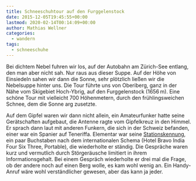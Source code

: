 ```yaml
---
title: Schneeschuhtour auf den Furggelenstock
date: 2015-12-05T19:45:55+00:00
lastmod: 2020-02-14T00:14:09+00:00
author: Mathias Wellner
categories:
  - wandern
tags:
  - schneeschuhe
---
```

Bei dichtem Nebel fuhren wir los, auf der Autobahn am Zürich-See entlang, den man aber nicht sah. Nur raus aus dieser Suppe. Auf der Höhe von Einsiedeln sahen wir dann die Sonne, sehr plötzlich ließen wir die Nebelsuppe hinter uns. Die Tour führte uns von Oberiberg, ganz in der Nähe vom Skigebiet Hoch-Ybrig, auf den Furggelenstock (1656&thinsp;m). Eine schöne Tour mit vielleicht 700 Höhenmetern, durch den frühlingsweichen Schnee, dem die Sonne arg zusetzte. 
<!--more-->

Auf dem Gipfel waren wir dann nicht allein, ein Amateurfunker hatte seine Gerätschaften aufgebaut, die Antenne ragte vom Gipfelkreuz in den Himmel. Er sprach dann laut mit anderen Funkern, die sich in der Schweiz befanden, einer war ein Spanier auf Teneriffa. Elementar war seine [Stationskennung](https://de.wikipedia.org/wiki/Rufzeichen), ein paar Buchstaben nach dem internationalen Schema (Hotel Bravo India Four Six Three, Portable), die wiederholte er ständig. Die Gespräche waren kurz und vermutlich durch Störgeräusche limitiert in ihrem Informationsgehalt. Bei einem Gespräch wiederholte er drei mal die Frage, ob der andere noch auf einen Berg wolle, es kam wohl wenig an. Ein Handy-Anruf wäre wohl verständlicher gewesen, aber das kann ja jeder. 
